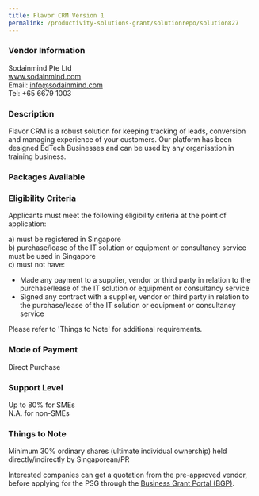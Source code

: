 ```yaml
---
title: Flavor CRM Version 1
permalink: /productivity-solutions-grant/solutionrepo/solution827
---
```


### Vendor Information
Sodainmind Pte Ltd<br>www.sodainmind.com<br>Email: info@sodainmind.com<br>Tel: +65 6679 1003

### Description

Flavor CRM is a robust solution for keeping tracking of leads, conversion and managing experience of your customers. Our platform has been designed EdTech Businesses and can be used by any organisation in training business.

### Packages Available


### Eligibility Criteria

Applicants must meet the following eligibility criteria at the point of application:

a) must be registered in Singapore <br>
b) purchase/lease of the IT solution or equipment or consultancy service must be used in Singapore <br>
c) must not have:
- Made any payment to a supplier, vendor or third party in relation to the purchase/lease of the IT solution or equipment or consultancy service
- Signed any contract with a supplier, vendor or third party in relation to the purchase/lease of the IT solution or equipment or consultancy service

Please refer to 'Things to Note' for additional requirements.

### Mode of Payment
Direct Purchase

### Support Level
Up to 80% for SMEs <br>
N.A. for non-SMEs

### Things to Note
Minimum 30% ordinary shares (ultimate individual ownership) held directly/indirectly by Singaporean/PR

Interested companies can get a quotation from the pre-approved vendor, before applying for the PSG through the <a target='_blank' href='https://www.businessgrants.gov.sg/'>Business Grant Portal (BGP)</a>.
